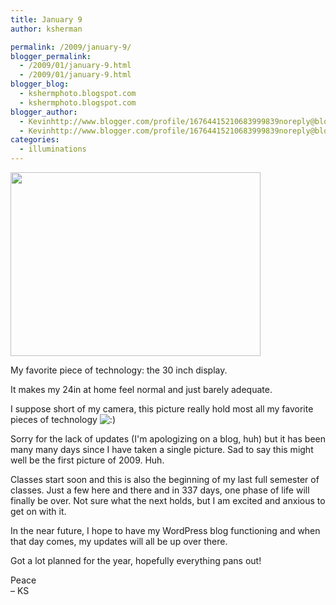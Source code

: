 ```yaml
---
title: January 9
author: ksherman

permalink: /2009/january-9/
blogger_permalink:
  - /2009/01/january-9.html
  - /2009/01/january-9.html
blogger_blog:
  - kshermphoto.blogspot.com
  - kshermphoto.blogspot.com
blogger_author:
  - Kevinhttp://www.blogger.com/profile/16764415210683999839noreply@blogger.com
  - Kevinhttp://www.blogger.com/profile/16764415210683999839noreply@blogger.com
categories:
  - illuminations
---
```

<a href="http://2.bp.blogspot.com/_HTtVcKQt9f8/SWfKr1DlQcI/AAAAAAAABdE/hYfB7QG3zKU/s1600-h/Jan9-1.jpg"><img style="cursor: pointer; width: 400px; height: 294px;" src="http://2.bp.blogspot.com/_HTtVcKQt9f8/SWfKr1DlQcI/AAAAAAAABdE/hYfB7QG3zKU/s400/Jan9-1.jpg" alt="" id="BLOGGER_PHOTO_ID_5289419141695226306" border="0" /></a>

My favorite piece of technology: the 30 inch display.

It makes my 24in at home feel normal and just barely adequate.

I suppose short of my camera, this picture really hold most all my favorite pieces of technology <img src="http://kshermphoto.com/wp-includes/images/smilies/icon_smile.gif" alt=":)" class="wp-smiley" />

Sorry for the lack of updates (I'm apologizing on a blog, huh) but it has been many many days since I have taken a single picture. Sad to say this might well be the first picture of 2009. Huh.

Classes start soon and this is also the beginning of my last full semester of classes. Just a few here and there and in 337 days, one phase of life will finally be over. Not sure what the next holds, but I am excited and anxious to get on with it.

In the near future, I hope to have my WordPress blog functioning and when that day comes, my updates will all be up over there.

Got a lot planned for the year, hopefully everything pans out!

Peace  
– KS